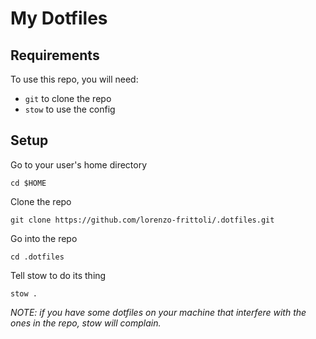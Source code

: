# My Dotfiles

## Requirements

To use this repo, you will need:
- `git` to clone the repo
- `stow` to use the config

## Setup

Go to your user's home directory

`cd $HOME`

Clone the repo

`git clone https://github.com/lorenzo-frittoli/.dotfiles.git`

Go into the repo

`cd .dotfiles`

Tell stow to do its thing

`stow .`

*NOTE: if you have some dotfiles on your machine that interfere with the ones in the repo, stow will complain.*
